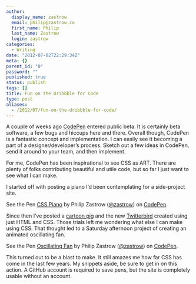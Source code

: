 ```yaml
---
author:
  display_name: zastrow
  email: philip@zastrow.co
  first_name: Philip
  last_name: Zastrow
  login: zastrow
categories:
  - Writing
date: "2012-07-02T22:29:34Z"
meta: {}
parent_id: "0"
password: ""
published: true
status: publish
tags: []
title: Fun on the Dribbble for Code
type: post
aliases:
  - /2012/07/fun-on-the-dribbble-for-code/
---
```

<p>A couple of weeks ago <a href="http://www.codepen.io">CodePen</a> entered public beta. It is certainly beta software, a few bugs and hiccups here and there. Overall though, CodePen is a fantastic concept and implementation. I can easily see it becoming a part of a designer/developer’s process. Sketch out a few ideas in CodePen, send it around to your team, and then implement.</p>
<p>For me, CodePen has been inspirational to see CSS as ART. There are plenty of folks contributing beautiful and utile code, but so far I just want to see what I can make.</p>
<p>I started off with posting a piano I’d been contemplating for a side-project site.</p>
<p data-height="300" data-theme-id="21151" data-slug-hash="oDBki" data-default-tab="css,result" data-user="zastrow" data-embed-version="2" class="codepen">See the Pen <a href="http://codepen.io/zastrow/pen/oDBki/">CSS Piano</a> by Philip Zastrow (<a href="http://codepen.io/zastrow">@zastrow</a>) on <a href="http://codepen.io">CodePen</a>.</p>
<p><script async="" src="//assets.codepen.io/assets/embed/ei.js"></script></p>
<p>Since then I’ve posted a <a href="http://codepen.io/phanza/pen/piggy/2">cartoon pig</a> and the new <a href="http://codepen.io/phanza/pen/7/4">Twitterbird</a> created using just HTML and CSS. Those trials left me wondering what else I can make using CSS. That thought led to a Saturday afternoon project of creating an animated oscillating fan.</p>
<p data-height="300" data-theme-id="21151" data-slug-hash="uhzfl" data-default-tab="css,result" data-user="zastrow" data-embed-version="2" class="codepen">See the Pen <a href="http://codepen.io/zastrow/pen/uhzfl/">Oscillating Fan</a> by Philip Zastrow (<a href="http://codepen.io/zastrow">@zastrow</a>) on <a href="http://codepen.io">CodePen</a>.</p>
<p><script async="" src="//assets.codepen.io/assets/embed/ei.js"></script></p>
<p>This turned out to be a blast to make. It still amazes me how far CSS has come in the last few years. My snippets aside, be sure to get in on this action. A GitHub account is required to save pens, but the site is completely usable without an account.</p>
